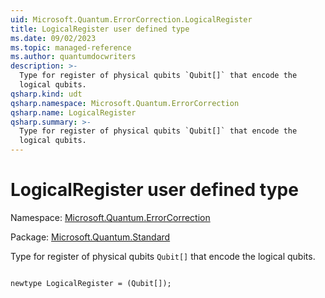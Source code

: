 ```yaml
---
uid: Microsoft.Quantum.ErrorCorrection.LogicalRegister
title: LogicalRegister user defined type
ms.date: 09/02/2023
ms.topic: managed-reference
ms.author: quantumdocwriters
description: >-
  Type for register of physical qubits `Qubit[]` that encode the
  logical qubits.
qsharp.kind: udt
qsharp.namespace: Microsoft.Quantum.ErrorCorrection
qsharp.name: LogicalRegister
qsharp.summary: >-
  Type for register of physical qubits `Qubit[]` that encode the
  logical qubits.
---
```


# LogicalRegister user defined type

Namespace: [Microsoft.Quantum.ErrorCorrection](xref:Microsoft.Quantum.ErrorCorrection)

Package: [Microsoft.Quantum.Standard](https://nuget.org/packages/Microsoft.Quantum.Standard)


Type for register of physical qubits `Qubit[]` that encode thelogical qubits.

```qsharp

newtype LogicalRegister = (Qubit[]);
```

